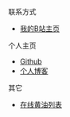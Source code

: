 联系方式
*   [我的B站主页](https://space.bilibili.com/383769313)

个人主页
*   [Github](https://github.com/amemei)
*   [个人博客](https://amemei.cc/)

其它
*   [在线黄油列表](https://arcxingye.github.io/game)


<ins style="width: 300px;height:250px" data-width="300" data-height="250" class="f9ec7480d46" data-domain="//bonepa.com" data-affquery="/2ca0966b04/9ec7480d46/?placementName=default"><script src="//bonepa.com/js/responsive.js" async></script></ins>
